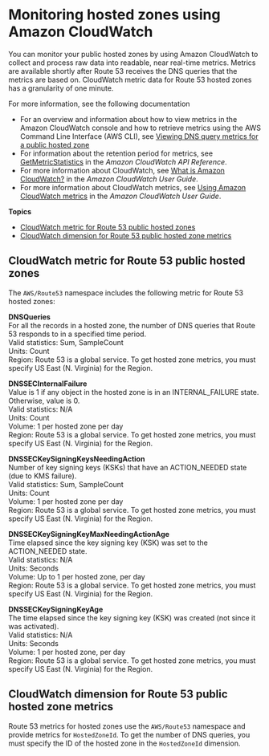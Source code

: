 # Monitoring hosted zones using Amazon CloudWatch<a name="monitoring-hosted-zones-with-cloudwatch"></a>

You can monitor your public hosted zones by using Amazon CloudWatch to collect and process raw data into readable, near real\-time metrics\. Metrics are available shortly after Route 53 receives the DNS queries that the metrics are based on\. CloudWatch metric data for Route 53 hosted zones has a granularity of one minute\.

For more information, see the following documentation
+ For an overview and information about how to view metrics in the Amazon CloudWatch console and how to retrieve metrics using the AWS Command Line Interface \(AWS CLI\), see [Viewing DNS query metrics for a public hosted zone](hosted-zone-public-viewing-query-metrics.md)
+ For information about the retention period for metrics, see [GetMetricStatistics](https://docs.aws.amazon.com/AmazonCloudWatch/latest/APIReference/API_GetMetricStatistics.html) in the *Amazon CloudWatch API Reference*\.
+ For more information about CloudWatch, see [What is Amazon CloudWatch?](https://docs.aws.amazon.com/AmazonCloudWatch/latest/DeveloperGuide/WhatIsCloudWatch.html) in the *Amazon CloudWatch User Guide*\.
+ For more information about CloudWatch metrics, see [Using Amazon CloudWatch metrics](https://docs.aws.amazon.com/AmazonCloudWatch/latest/monitoring/working_with_metrics.html) in the *Amazon CloudWatch User Guide*\.

**Topics**
+ [CloudWatch metric for Route 53 public hosted zones](#cloudwatch-metrics-route-53-hosted-zones)
+ [CloudWatch dimension for Route 53 public hosted zone metrics](#cloudwatch-dimensions-route-53-hosted-zones)

## CloudWatch metric for Route 53 public hosted zones<a name="cloudwatch-metrics-route-53-hosted-zones"></a>

The `AWS/Route53` namespace includes the following metric for Route 53 hosted zones:

**DNSQueries**  
For all the records in a hosted zone, the number of DNS queries that Route 53 responds to in a specified time period\.  
Valid statistics: Sum, SampleCount  
Units: Count  
Region: Route 53 is a global service\. To get hosted zone metrics, you must specify US East \(N\. Virginia\) for the Region\. 

**DNSSECInternalFailure**  
Value is 1 if any object in the hosted zone is in an INTERNAL\_FAILURE state\. Otherwise, value is 0\.  
Valid statistics: N/A  
Units: Count  
Volume: 1 per hosted zone per day  
Region: Route 53 is a global service\. To get hosted zone metrics, you must specify US East \(N\. Virginia\) for the Region\.

**DNSSECKeySigningKeysNeedingAction**  
Number of key signing keys \(KSKs\) that have an ACTION\_NEEDED state \(due to KMS failure\)\.  
Valid statistics: Sum, SampleCount  
Units: Count  
Volume: 1 per hosted zone per day  
Region: Route 53 is a global service\. To get hosted zone metrics, you must specify US East \(N\. Virginia\) for the Region\. 

**DNSSECKeySigningKeyMaxNeedingActionAge**  
Time elapsed since the key signing key \(KSK\) was set to the ACTION\_NEEDED state\.  
Valid statistics: N/A  
Units: Seconds  
Volume: Up to 1 per hosted zone, per day  
Region: Route 53 is a global service\. To get hosted zone metrics, you must specify US East \(N\. Virginia\) for the Region\. 

**DNSSECKeySigningKeyAge**  
The time elapsed since the key signing key \(KSK\) was created \(not since it was activated\)\.  
Valid statistics: N/A  
Units: Seconds  
Volume: 1 per hosted zone, per day  
Region: Route 53 is a global service\. To get hosted zone metrics, you must specify US East \(N\. Virginia\) for the Region\. 

## CloudWatch dimension for Route 53 public hosted zone metrics<a name="cloudwatch-dimensions-route-53-hosted-zones"></a>

Route 53 metrics for hosted zones use the `AWS/Route53` namespace and provide metrics for `HostedZoneId`\. To get the number of DNS queries, you must specify the ID of the hosted zone in the `HostedZoneId` dimension\.